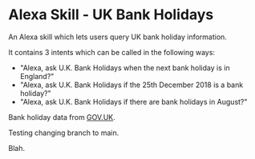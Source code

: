 # Alexa Skill - UK Bank Holidays
An Alexa skill which lets users query UK bank holiday information.

It contains 3 intents which can be called in the following ways:

- "Alexa, ask U.K. Bank Holidays when the next bank holiday is in England?"
- "Alexa, ask U.K. Bank Holidays if the 25th December 2018 is a bank holiday?"
- "Alexa, ask U.K. Bank Holidays if there are bank holidays in August?"

Bank holiday data from [GOV.UK](https://www.gov.uk/bank-holidays.json).

Testing changing branch to main.

Blah.
